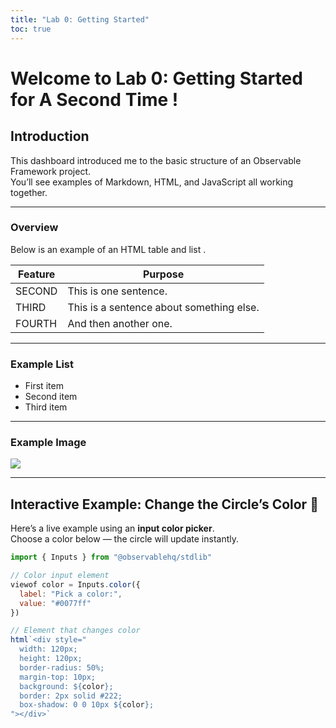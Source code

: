 ```yaml
---
title: "Lab 0: Getting Started"
toc: true
---
```


# Welcome to Lab 0: Getting Started for A Second Time !

## Introduction
This dashboard introduced me to the basic structure of an Observable Framework project.  
You’ll see examples of Markdown, HTML, and JavaScript all working together.

---

### Overview
Below is an example of an HTML table and list .

<table>
  <thead>
    <tr>
      <th>Feature</th>
      <th>Purpose</th>
    </tr>
  </thead>
  <tbody>
    <tr>
      <td>SECOND</td>
      <td>This is one sentence.</td>
    </tr>
    <tr>
      <td>THIRD</td>
      <td>This is a sentence about something else.</td>
    </tr>
    <tr>
      <td>FOURTH</td>
      <td>And then another one.</td>
    </tr>
  </tbody>
</table>

---

### Example List
<ul>
  <li>First item</li>
  <li>Second item</li>
  <li>Third item</li>
</ul>

---

### Example Image
<img src="https://static.spotapps.co/spots/52/1ef0dac8544455b64a5638ad44218e/full"  />

---

## Interactive Example: Change the Circle’s Color 🎨

Here’s a live example using an **input color picker**.  
Choose a color below — the circle will update instantly.

```js
import { Inputs } from "@observablehq/stdlib"

// Color input element
viewof color = Inputs.color({
  label: "Pick a color:",
  value: "#0077ff"
})

// Element that changes color
html`<div style="
  width: 120px;
  height: 120px;
  border-radius: 50%;
  margin-top: 10px;
  background: ${color};
  border: 2px solid #222;
  box-shadow: 0 0 10px ${color};
"></div>`

